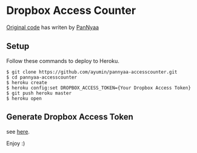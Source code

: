 # Dropbox Access Counter

[Original code](https://gist.github.com/PanNyaa/3652eafcc392199b2d5f) has writen by [PanNyaa](https://github.com/PanNyaa)

## Setup

Follow these commands to deploy to Heroku.

````
$ git clone https://github.com/ayumin/pannyaa-accesscounter.git
$ cd pannyaa-accesscounter
$ heroku create
$ heroku config:set DROPBOX_ACCESS_TOKEN={Your Dropbox Access Token}
$ git push heroku master
$ heroku open
````

## Generate Dropbox Access Token
see [here](https://blogs.dropbox.com/developers/2014/05/generate-an-access-token-for-your-own-account/).

Enjoy :)
